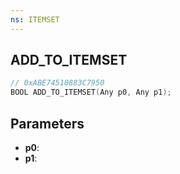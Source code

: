 ```yaml
---
ns: ITEMSET
---
```

## ADD_TO_ITEMSET

```c
// 0xABE74510883C7950
BOOL ADD_TO_ITEMSET(Any p0, Any p1);
```

## Parameters
* **p0**:
* **p1**:
